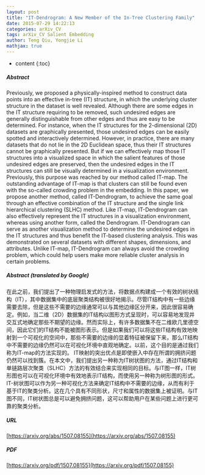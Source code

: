 ```yaml
---
layout: post
title: "IT-Dendrogram: A New Member of the In-Tree Clustering Family"
date: 2015-07-29 14:22:13
categories: arXiv_CV
tags: arXiv_CV Salient Embedding
author: Teng Qiu, Yongjie Li
mathjax: true
---
```


* content
{:toc}

##### Abstract
Previously, we proposed a physically-inspired method to construct data points into an effective in-tree (IT) structure, in which the underlying cluster structure in the dataset is well revealed. Although there are some edges in the IT structure requiring to be removed, such undesired edges are generally distinguishable from other edges and thus are easy to be determined. For instance, when the IT structures for the 2-dimensional (2D) datasets are graphically presented, those undesired edges can be easily spotted and interactively determined. However, in practice, there are many datasets that do not lie in the 2D Euclidean space, thus their IT structures cannot be graphically presented. But if we can effectively map those IT structures into a visualized space in which the salient features of those undesired edges are preserved, then the undesired edges in the IT structures can still be visually determined in a visualization environment. Previously, this purpose was reached by our method called IT-map. The outstanding advantage of IT-map is that clusters can still be found even with the so-called crowding problem in the embedding. In this paper, we propose another method, called IT-Dendrogram, to achieve the same goal through an effective combination of the IT structure and the single link hierarchical clustering (SLHC) method. Like IT-map, IT-Dendrogram can also effectively represent the IT structures in a visualization environment, whereas using another form, called the Dendrogram. IT-Dendrogram can serve as another visualization method to determine the undesired edges in the IT structures and thus benefit the IT-based clustering analysis. This was demonstrated on several datasets with different shapes, dimensions, and attributes. Unlike IT-map, IT-Dendrogram can always avoid the crowding problem, which could help users make more reliable cluster analysis in certain problems.

##### Abstract (translated by Google)
在此之前，我们提出了一种物理启发式的方法，将数据点构建成一个有效的树状结构（IT），其中数据集中的底层聚类结构被很好地揭示。尽管IT结构中有一些边缘需要去除，但是这些不需要的边缘通常可以与其他边缘区分开来，因此很容易确定。例如，当二维（2D）数据集的IT结构以图形方式呈现时，可以容易地发现并交互式地确定那些不期望的边缘。然而实际上，有许多数据集不在二维欧几里德空间，因此它们的IT结构不能被图形表示。但是如果我们可以将这些IT结构有效地映射到一个可视化的空间中，那些不需要的边缘的显着特征被保留下来，那么IT结构中不需要的边缘仍然可以在可视化环境中直观地确定。以前，这个目的是通过我们称为IT-map的方法实现的。 IT映射的突出优点是即使嵌入中存在所谓的拥挤问题仍然可以找到簇。在本文中，我们提出另一种称为IT树状图的方法，通过IT结构和单链路层次聚类（SLHC）方法的有效结合来实现相同的目标。与IT图一样，IT树形图也可以在可视化环境中有效地表示IT结构，而使用另一种称为树形图的形式。 IT-树状图可以作为另一种可视化方法来确定IT结构中不需要的边缘，从而有利于基于IT的聚类分析。这在几个具有不同形状，尺寸和属性的数据集上被证明。与IT图不同，IT树状图总是可以避免拥挤问题，这可以帮助用户在某些问题上进行更可靠的聚类分析。

##### URL
[https://arxiv.org/abs/1507.08155](https://arxiv.org/abs/1507.08155)

##### PDF
[https://arxiv.org/pdf/1507.08155](https://arxiv.org/pdf/1507.08155)

